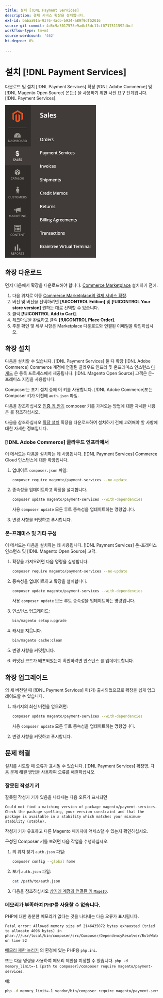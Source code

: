 ```yaml
---
title: 설치 [!DNL Payment Services]
description: 결제 서비스 확장을 설치합니다.
exl-id: babaa91a-9376-4acb-b934-a89f9df52016
source-git-commit: 4d6c9a3017575e9adbf5dc11cf0717511592dbcf
workflow-type: tm+mt
source-wordcount: '462'
ht-degree: 0%

---
```


# 설치 [!DNL Payment Services]

다운로드 및 설치 [!DNL Payment Services] 확장 [!DNL Adobe Commerce] 및 [!DNL Magento Open Source] 은(는) 을 사용하기 위한 사전 요구 단계입니다. [!DNL Payment Services].

![[!DNL Payment Services] 확장 관리자 보기](assets/admin-view.png)

## 확장 다운로드

먼저 다음에서 확장을 다운로드해야 합니다. [Commerce Marketplace](https://experienceleague.adobe.com/docs/commerce-admin/start/resources/commerce-marketplace.html) 설치하기 전에.

1. 다음 위치로 이동 [Commerce Marketplace의 결제 서비스 확장](https://marketplace.magento.com/magento-payment-services.html).
1. 버전 및 버전을 선택하려면 **[!UICONTROL Edition]** 및 **[!UICONTROL Your store version]** 원하는 대로 선택할 수 있습니다.
1. 클릭 **[!UICONTROL Add to Cart]**.
1. 체크아웃을 완료하고 클릭 **[!UICONTROL Place Order]**.
1. 주문 확인 및 세부 사항은 Marketplace 다운로드와 연결된 이메일을 확인하십시오.

## 확장 설치

다음을 설치할 수 있습니다. [!DNL Payment Services] 둘 다 확장 [!DNL Adobe Commerce] Commerce 계정에 연결된 클라우드 인프라 및 온프레미스 인스턴스 [마게드](https://devdocs.magento.com/marketplace/sellers/profile-personal.html#field-descriptions) 은 등록 프로세스에서 제공됩니다. [!DNL Magento Open Source] 고객은 온-프레미스 지침을 사용합니다.

Composer는 초기 설치 중에 이 키를 사용합니다. [!DNL Adobe Commerce]또는 Composer 키가 이전에 `auth.json` 파일.

다음을 참조하십시오 [인증 키 받기](https://devdocs.magento.com/guides/v2.4/install-gde/prereq/connect-auth.html) composer 키를 가져오는 방법에 대한 자세한 내용은 를 참조하십시오.

다음을 참조하십시오 [확장 설치](https://devdocs.magento.com/guides/v2.4/install-gde/install/cli/extensions.html) 확장을 다운로드하여 설치하기 전에 고려해야 할 사항에 대한 자세한 정보입니다.

### [!DNL Adobe Commerce] 클라우드 인프라에서

이 메서드는 다음을 설치하는 데 사용됩니다. [!DNL Payment Services] Commerce Cloud 인스턴스에 대한 확장입니다.

1. 업데이트 `composer.json` 파일:

   ```bash
   composer require magento/payment-services --no-update
   ```

1. 종속성을 업데이트하고 확장을 설치합니다.

   ```bash
   composer update magento/payment-services --with-dependencies
   ```

   사용 `composer update` 모든 루트 종속성을 업데이트하는 명령입니다.

1. 변경 사항을 커밋하고 푸시합니다.

### 온-프레미스 및 기타 구성

이 메서드는 다음을 설치하는 데 사용됩니다. [!DNL Payment Services] 온-프레미스 인스턴스 및 [!DNL Magento Open Source] 고객.

1. 확장을 가져오려면 다음 명령을 실행합니다.

   ```bash
   composer require magento/payment-services --no-update
   ```

1. 종속성을 업데이트하고 확장을 설치합니다.

   ```bash
   composer update magento/payment-services --with-dependencies
   ```

   사용 `composer update` 모든 루트 종속성을 업데이트하는 명령입니다.

1. 인스턴스 업그레이드:

   ```bash
   bin/magento setup:upgrade
   ```

1. 캐시를 지웁니다.

   ```bash
   bin/magento cache:clean
   ```

1. 변경 사항을 커밋합니다.
1. 커밋된 코드가 배포되었는지 확인하려면 인스턴스 를 업데이트합니다.

## 확장 업그레이드

의 새 버전일 때 [!DNL Payment Services] 이(가) 출시되었으므로 확장을 쉽게 업그레이드할 수 있습니다.

1. 패키지의 최신 버전을 얻으려면:

   ```bash
   composer update magento/payment-services --with-dependencies
   ```

   사용 `composer update` 모든 루트 종속성을 업데이트하는 명령입니다.

1. 변경 사항을 커밋하고 푸시합니다.

## 문제 해결

설치를 시도할 때 오류가 표시될 수 있습니다. [!DNL Payment Services] 확장명. 다음 문제 해결 방법을 사용하여 오류를 해결하십시오.

### 잘못된 작성기 키

잘못된 작성기 키가 있음을 나타내는 다음 오류가 표시되면

```terminal
Could not find a matching version of package magento/payment-services. Check the package spelling, your version constraint and that the package is available in a stability which matches your minimum-stability (stable).
```

작성기 키가 유효하고 다른 Magento 패키지에 액세스할 수 있는지 확인하십시오.

구성된 Composer 키를 보려면 다음 작업을 수행하십시오.

1. 의 위치 찾기 `auth.json` 파일:

   ```bash
   composer config --global home
   ```

1. 보기 `auth.json` 파일:

   ```bash
   cat /path/to/auth.json
   ```

1. 다음을 참조하십시오 [상거래 계정과 연결된 키 `MageID`](https://devdocs.magento.com/guides/v2.4/install-gde/prereq/connect-auth.html).

### 메모리가 부족하여 PHP를 사용할 수 없습니다.

PHP에 대한 충분한 메모리가 없다는 것을 나타내는 다음 오류가 표시됩니다.

```terminal
Fatal error: Allowed memory size of 2146435072 bytes exhausted (tried to allocate 4096 bytes) in phar:///usr/local/bin/composer/src/Composer/DependencyResolver/RuleWatchGraph.php on line 52
```

[메모리 제한 늘리기](https://devdocs.magento.com/cloud/project/magento-app-php-ini.html#increase-php-memory-limit) 의 환경에 있는 PHP용 `php.ini`.

또는 다음 명령을 사용하여 메모리 제한을 지정할 수 있습니다. `php -d memory_limit=-1 [path to composer]/composer require magento/payment-services`.

예:

```bash
php -d memory_limit=-1 vendor/bin/composer require magento/payment-services
```
